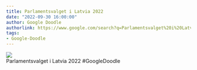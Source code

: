 ```yaml
---
title: Parlamentsvalget i Latvia 2022
date: "2022-09-30 16:00:00"
author: Google Doodle
authorlink: https://www.google.com/search?q=Parlamentsvalget%20i%20Latvia%202022
tags:
- Google-Doodle
---
```

<img src="https://www.google.com/logos/doodles/2022/latvia-parliamentary-elections-2022-6753651837109823-l.png" referrerpolicy="no-referrer"><br>Parlamentsvalget i Latvia 2022 #GoogleDoodle